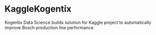 # KaggleKogentix
Kogentix Data Science builds solution for Kaggle project to automatically improve Bosch production line performance.
